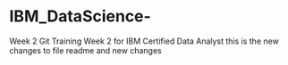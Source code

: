 # IBM_DataScience-
Week 2 Git Training Week 2 for IBM Certified Data Analyst
this is the new changes to file readme
and new changes

